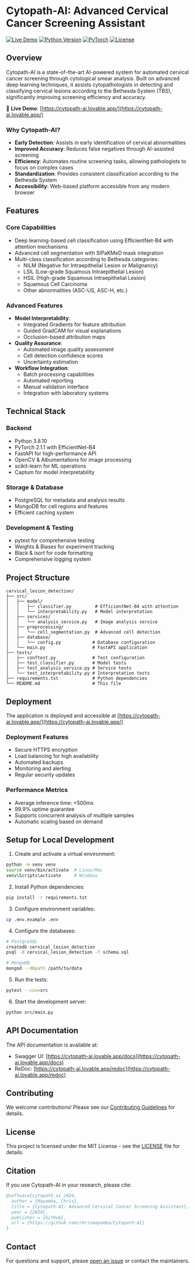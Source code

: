 # Cytopath-AI: Advanced Cervical Cancer Screening Assistant

[![Live Demo](https://img.shields.io/badge/demo-live-success)](https://cytopath-ai.lovable.app/)
[![Python Version](https://img.shields.io/badge/python-3.8.10-blue)](https://www.python.org/downloads/release/python-3810/)
[![PyTorch](https://img.shields.io/badge/PyTorch-2.1.1-red)](https://pytorch.org/)
[![License](https://img.shields.io/badge/license-MIT-green)](LICENSE)

## Overview

Cytopath-AI is a state-of-the-art AI-powered system for automated cervical cancer screening through cytological smear analysis. Built on advanced deep learning techniques, it assists cytopathologists in detecting and classifying cervical lesions according to the Bethesda System (TBS), significantly improving screening efficiency and accuracy.

🔗 **Live Demo**: [https://cytopath-ai.lovable.app/](https://cytopath-ai.lovable.app/)

### Why Cytopath-AI?

- **Early Detection**: Assists in early identification of cervical abnormalities
- **Improved Accuracy**: Reduces false negatives through AI-assisted screening
- **Efficiency**: Automates routine screening tasks, allowing pathologists to focus on complex cases
- **Standardization**: Provides consistent classification according to the Bethesda System
- **Accessibility**: Web-based platform accessible from any modern browser

## Features

### Core Capabilities
- Deep learning-based cell classification using EfficientNet-B4 with attention mechanisms
- Advanced cell segmentation with SIPaKMeD mask integration
- Multi-class classification according to Bethesda categories:
  - NILM (Negative for Intraepithelial Lesion or Malignancy)
  - LSIL (Low-grade Squamous Intraepithelial Lesion)
  - HSIL (High-grade Squamous Intraepithelial Lesion)
  - Squamous Cell Carcinoma
  - Other abnormalities (ASC-US, ASC-H, etc.)

### Advanced Features
- **Model Interpretability**:
  - Integrated Gradients for feature attribution
  - Guided GradCAM for visual explanations
  - Occlusion-based attribution maps
- **Quality Assurance**:
  - Automated image quality assessment
  - Cell detection confidence scores
  - Uncertainty estimation
- **Workflow Integration**:
  - Batch processing capabilities
  - Automated reporting
  - Manual validation interface
  - Integration with laboratory systems

## Technical Stack

### Backend
- Python 3.8.10
- PyTorch 2.1.1 with EfficientNet-B4
- FastAPI for high-performance API
- OpenCV & Albumentations for image processing
- scikit-learn for ML operations
- Captum for model interpretability

### Storage & Database
- PostgreSQL for metadata and analysis results
- MongoDB for cell regions and features
- Efficient caching system

### Development & Testing
- pytest for comprehensive testing
- Weights & Biases for experiment tracking
- Black & isort for code formatting
- Comprehensive logging system

## Project Structure

```
cervical_lesion_detection/
├── src/
│   ├── model/
│   │   ├── classifier.py         # EfficientNet-B4 with attention
│   │   └── interpretability.py   # Model interpretation
│   ├── services/
│   │   └── analysis_service.py   # Image analysis service
│   ├── preprocessing/
│   │   └── cell_segmentation.py  # Advanced cell detection
│   ├── database/
│   │   └── config.py            # Database configuration
│   └── main.py                  # FastAPI application
├── tests/
│   ├── conftest.py              # Test configuration
│   ├── test_classifier.py       # Model tests
│   ├── test_analysis_service.py # Service tests
│   └── test_interpretability.py # Interpretation tests
├── requirements.txt             # Python dependencies
└── README.md                    # This file
```

## Deployment

The application is deployed and accessible at [https://cytopath-ai.lovable.app/](https://cytopath-ai.lovable.app/)

### Deployment Features
- Secure HTTPS encryption
- Load balancing for high availability
- Automated backups
- Monitoring and alerting
- Regular security updates

### Performance Metrics
- Average inference time: <500ms
- 99.9% uptime guarantee
- Supports concurrent analysis of multiple samples
- Automatic scaling based on demand

## Setup for Local Development

1. Create and activate a virtual environment:
```bash
python -m venv venv
source venv/bin/activate  # Linux/Mac
venv\Scripts\activate     # Windows
```

2. Install Python dependencies:
```bash
pip install -r requirements.txt
```

3. Configure environment variables:
```bash
cp .env.example .env
```

4. Configure the databases:
```bash
# PostgreSQL
createdb cervical_lesion_detection
psql -d cervical_lesion_detection -f schema.sql

# MongoDB
mongod --dbpath /path/to/data
```

5. Run the tests:
```bash
pytest --cov=src
```

6. Start the development server:
```bash
python src/main.py
```

## API Documentation

The API documentation is available at:
- Swagger UI: [https://cytopath-ai.lovable.app/docs](https://cytopath-ai.lovable.app/docs)
- ReDoc: [https://cytopath-ai.lovable.app/redoc](https://cytopath-ai.lovable.app/redoc)

## Contributing

We welcome contributions! Please see our [Contributing Guidelines](CONTRIBUTING.md) for details.

## License

This project is licensed under the MIT License - see the [LICENSE](LICENSE) file for details.

## Citation

If you use Cytopath-AI in your research, please cite:

```bibtex
@software{cytopath_ai_2024,
  author = {Mayemba, Chris},
  title = {Cytopath-AI: Advanced Cervical Cancer Screening Assistant},
  year = {2024},
  publisher = {GitHub},
  url = {https://github.com/chrismayemba/Cytopath-AI}
}
```

## Contact

For questions and support, please [open an issue](https://github.com/chrismayemba/Cytopath-AI/issues) or contact the maintainers.
